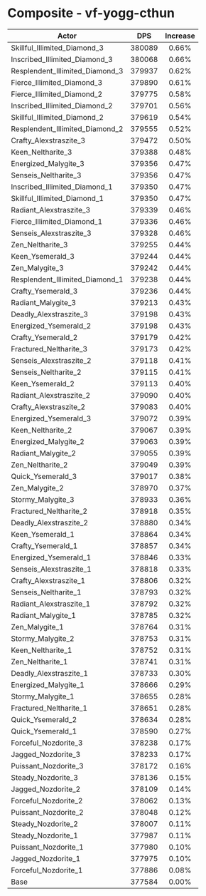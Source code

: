 # Composite - vf-yogg-cthun
| Actor | DPS | Increase |
|---|:---:|:---:|
|Skillful_Illimited_Diamond_3|380089|0.66%|
|Inscribed_Illimited_Diamond_3|380068|0.66%|
|Resplendent_Illimited_Diamond_3|379937|0.62%|
|Fierce_Illimited_Diamond_3|379890|0.61%|
|Fierce_Illimited_Diamond_2|379775|0.58%|
|Inscribed_Illimited_Diamond_2|379701|0.56%|
|Skillful_Illimited_Diamond_2|379619|0.54%|
|Resplendent_Illimited_Diamond_2|379555|0.52%|
|Crafty_Alexstraszite_3|379472|0.50%|
|Keen_Neltharite_3|379388|0.48%|
|Energized_Malygite_3|379356|0.47%|
|Senseis_Neltharite_3|379356|0.47%|
|Inscribed_Illimited_Diamond_1|379350|0.47%|
|Skillful_Illimited_Diamond_1|379350|0.47%|
|Radiant_Alexstraszite_3|379339|0.46%|
|Fierce_Illimited_Diamond_1|379336|0.46%|
|Senseis_Alexstraszite_3|379328|0.46%|
|Zen_Neltharite_3|379255|0.44%|
|Keen_Ysemerald_3|379244|0.44%|
|Zen_Malygite_3|379242|0.44%|
|Resplendent_Illimited_Diamond_1|379238|0.44%|
|Crafty_Ysemerald_3|379236|0.44%|
|Radiant_Malygite_3|379213|0.43%|
|Deadly_Alexstraszite_3|379198|0.43%|
|Energized_Ysemerald_2|379198|0.43%|
|Crafty_Ysemerald_2|379179|0.42%|
|Fractured_Neltharite_3|379173|0.42%|
|Senseis_Alexstraszite_2|379118|0.41%|
|Senseis_Neltharite_2|379115|0.41%|
|Keen_Ysemerald_2|379113|0.40%|
|Radiant_Alexstraszite_2|379090|0.40%|
|Crafty_Alexstraszite_2|379083|0.40%|
|Energized_Ysemerald_3|379072|0.39%|
|Keen_Neltharite_2|379067|0.39%|
|Energized_Malygite_2|379063|0.39%|
|Radiant_Malygite_2|379055|0.39%|
|Zen_Neltharite_2|379049|0.39%|
|Quick_Ysemerald_3|379017|0.38%|
|Zen_Malygite_2|378970|0.37%|
|Stormy_Malygite_3|378933|0.36%|
|Fractured_Neltharite_2|378918|0.35%|
|Deadly_Alexstraszite_2|378880|0.34%|
|Keen_Ysemerald_1|378864|0.34%|
|Crafty_Ysemerald_1|378857|0.34%|
|Energized_Ysemerald_1|378846|0.33%|
|Senseis_Alexstraszite_1|378818|0.33%|
|Crafty_Alexstraszite_1|378806|0.32%|
|Senseis_Neltharite_1|378793|0.32%|
|Radiant_Alexstraszite_1|378792|0.32%|
|Radiant_Malygite_1|378785|0.32%|
|Zen_Malygite_1|378764|0.31%|
|Stormy_Malygite_2|378753|0.31%|
|Keen_Neltharite_1|378752|0.31%|
|Zen_Neltharite_1|378741|0.31%|
|Deadly_Alexstraszite_1|378733|0.30%|
|Energized_Malygite_1|378666|0.29%|
|Stormy_Malygite_1|378655|0.28%|
|Fractured_Neltharite_1|378651|0.28%|
|Quick_Ysemerald_2|378634|0.28%|
|Quick_Ysemerald_1|378590|0.27%|
|Forceful_Nozdorite_3|378238|0.17%|
|Jagged_Nozdorite_3|378233|0.17%|
|Puissant_Nozdorite_3|378172|0.16%|
|Steady_Nozdorite_3|378136|0.15%|
|Jagged_Nozdorite_2|378109|0.14%|
|Forceful_Nozdorite_2|378062|0.13%|
|Puissant_Nozdorite_2|378048|0.12%|
|Steady_Nozdorite_2|378007|0.11%|
|Steady_Nozdorite_1|377987|0.11%|
|Puissant_Nozdorite_1|377980|0.10%|
|Jagged_Nozdorite_1|377975|0.10%|
|Forceful_Nozdorite_1|377886|0.08%|
|Base|377584|0.00%|
